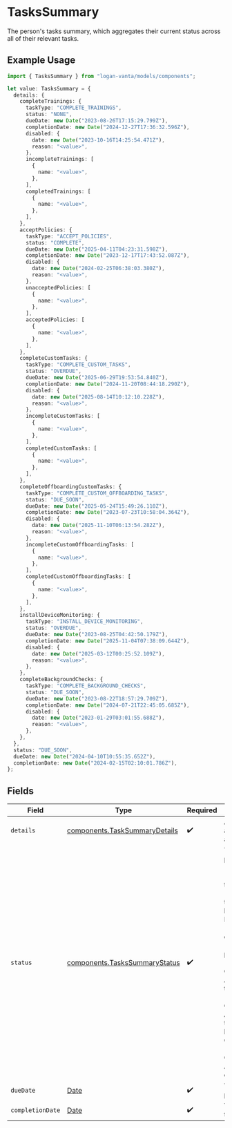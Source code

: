 # TasksSummary

The person's tasks summary, which aggregates their current status across
all of their relevant tasks.

## Example Usage

```typescript
import { TasksSummary } from "logan-vanta/models/components";

let value: TasksSummary = {
  details: {
    completeTrainings: {
      taskType: "COMPLETE_TRAININGS",
      status: "NONE",
      dueDate: new Date("2023-08-26T17:15:29.799Z"),
      completionDate: new Date("2024-12-27T17:36:32.596Z"),
      disabled: {
        date: new Date("2023-10-16T14:25:54.471Z"),
        reason: "<value>",
      },
      incompleteTrainings: [
        {
          name: "<value>",
        },
      ],
      completedTrainings: [
        {
          name: "<value>",
        },
      ],
    },
    acceptPolicies: {
      taskType: "ACCEPT_POLICIES",
      status: "COMPLETE",
      dueDate: new Date("2025-04-11T04:23:31.598Z"),
      completionDate: new Date("2023-12-17T17:43:52.087Z"),
      disabled: {
        date: new Date("2024-02-25T06:38:03.380Z"),
        reason: "<value>",
      },
      unacceptedPolicies: [
        {
          name: "<value>",
        },
      ],
      acceptedPolicies: [
        {
          name: "<value>",
        },
      ],
    },
    completeCustomTasks: {
      taskType: "COMPLETE_CUSTOM_TASKS",
      status: "OVERDUE",
      dueDate: new Date("2025-06-29T19:53:54.840Z"),
      completionDate: new Date("2024-11-20T08:44:18.290Z"),
      disabled: {
        date: new Date("2025-08-14T10:12:10.228Z"),
        reason: "<value>",
      },
      incompleteCustomTasks: [
        {
          name: "<value>",
        },
      ],
      completedCustomTasks: [
        {
          name: "<value>",
        },
      ],
    },
    completeOffboardingCustomTasks: {
      taskType: "COMPLETE_CUSTOM_OFFBOARDING_TASKS",
      status: "DUE_SOON",
      dueDate: new Date("2025-05-24T15:49:26.110Z"),
      completionDate: new Date("2023-07-23T10:58:04.364Z"),
      disabled: {
        date: new Date("2025-11-10T06:13:54.282Z"),
        reason: "<value>",
      },
      incompleteCustomOffboardingTasks: [
        {
          name: "<value>",
        },
      ],
      completedCustomOffboardingTasks: [
        {
          name: "<value>",
        },
      ],
    },
    installDeviceMonitoring: {
      taskType: "INSTALL_DEVICE_MONITORING",
      status: "OVERDUE",
      dueDate: new Date("2023-08-25T04:42:50.179Z"),
      completionDate: new Date("2025-11-04T07:38:09.644Z"),
      disabled: {
        date: new Date("2025-03-12T00:25:52.109Z"),
        reason: "<value>",
      },
    },
    completeBackgroundChecks: {
      taskType: "COMPLETE_BACKGROUND_CHECKS",
      status: "DUE_SOON",
      dueDate: new Date("2023-08-22T18:57:29.709Z"),
      completionDate: new Date("2024-07-21T22:45:05.685Z"),
      disabled: {
        date: new Date("2023-01-29T03:01:55.688Z"),
        reason: "<value>",
      },
    },
  },
  status: "DUE_SOON",
  dueDate: new Date("2024-04-10T10:55:35.652Z"),
  completionDate: new Date("2024-02-15T02:10:01.786Z"),
};
```

## Fields

| Field                                                                                                                                                                                                                                                                                                                                                                                                                                                                                                                         | Type                                                                                                                                                                                                                                                                                                                                                                                                                                                                                                                          | Required                                                                                                                                                                                                                                                                                                                                                                                                                                                                                                                      | Description                                                                                                                                                                                                                                                                                                                                                                                                                                                                                                                   |
| ----------------------------------------------------------------------------------------------------------------------------------------------------------------------------------------------------------------------------------------------------------------------------------------------------------------------------------------------------------------------------------------------------------------------------------------------------------------------------------------------------------------------------- | ----------------------------------------------------------------------------------------------------------------------------------------------------------------------------------------------------------------------------------------------------------------------------------------------------------------------------------------------------------------------------------------------------------------------------------------------------------------------------------------------------------------------------- | ----------------------------------------------------------------------------------------------------------------------------------------------------------------------------------------------------------------------------------------------------------------------------------------------------------------------------------------------------------------------------------------------------------------------------------------------------------------------------------------------------------------------------- | ----------------------------------------------------------------------------------------------------------------------------------------------------------------------------------------------------------------------------------------------------------------------------------------------------------------------------------------------------------------------------------------------------------------------------------------------------------------------------------------------------------------------------- |
| `details`                                                                                                                                                                                                                                                                                                                                                                                                                                                                                                                     | [components.TaskSummaryDetails](../../models/components/tasksummarydetails.md)                                                                                                                                                                                                                                                                                                                                                                                                                                                | :heavy_check_mark:                                                                                                                                                                                                                                                                                                                                                                                                                                                                                                            | All detailed information about a person's tasks, split across task categories.                                                                                                                                                                                                                                                                                                                                                                                                                                                |
| `status`                                                                                                                                                                                                                                                                                                                                                                                                                                                                                                                      | [components.TasksSummaryStatus](../../models/components/taskssummarystatus.md)                                                                                                                                                                                                                                                                                                                                                                                                                                                | :heavy_check_mark:                                                                                                                                                                                                                                                                                                                                                                                                                                                                                                            | The overall status of a person's outstanding tasks:<br/>- NONE: There are no tasks.<br/>- DUE_SOON: At least one task is due soon.<br/>- OVERDUE: At least one task is overdue. Has a higher priority than DUE_SOON.<br/>- COMPLETE: All tasks are complete.<br/>- PAUSED: All tasks are paused.<br/>- OFFBOARDING_DUE_SOON: At least one offboarding task is due soon.<br/>- OFFBOARDING_OVERDUE: At least one offboarding task is overdue. Has a higher priority than OFFBOARDING_DUE_SOON.<br/>- OFFBOARDING_COMPLETE: All offboarding tasks are complete. |
| `dueDate`                                                                                                                                                                                                                                                                                                                                                                                                                                                                                                                     | [Date](https://developer.mozilla.org/en-US/docs/Web/JavaScript/Reference/Global_Objects/Date)                                                                                                                                                                                                                                                                                                                                                                                                                                 | :heavy_check_mark:                                                                                                                                                                                                                                                                                                                                                                                                                                                                                                            | The due date of the person's earliest-due task.                                                                                                                                                                                                                                                                                                                                                                                                                                                                               |
| `completionDate`                                                                                                                                                                                                                                                                                                                                                                                                                                                                                                              | [Date](https://developer.mozilla.org/en-US/docs/Web/JavaScript/Reference/Global_Objects/Date)                                                                                                                                                                                                                                                                                                                                                                                                                                 | :heavy_check_mark:                                                                                                                                                                                                                                                                                                                                                                                                                                                                                                            | The date when person's tasks were completed.                                                                                                                                                                                                                                                                                                                                                                                                                                                                                  |